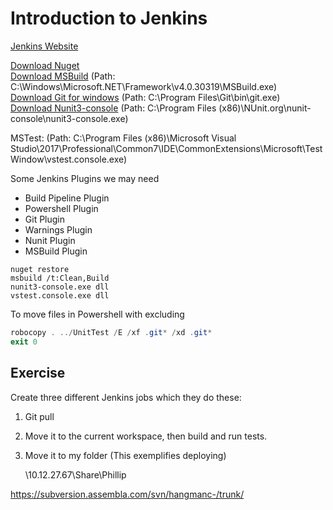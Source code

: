 # Introduction to Jenkins

[Jenkins Website](https://jenkins.io/)

[Download Nuget](https://www.nuget.org/downloads)  
[Download MSBuild](https://www.visualstudio.com/thank-you-downloading-visual-studio/?sku=BuildTools&rel=15) (Path: C:\Windows\Microsoft.NET\Framework\v4.0.30319\MSBuild.exe)    
[Download Git for windows](https://git-scm.com/download/win)  (Path: C:\Program Files\Git\bin\git.exe)  
[Download Nunit3-console](https://github.com/nunit/nunit-console/releases/tag/3.8) (Path: C:\Program Files (x86)\NUnit.org\nunit-console\nunit3-console.exe)  

MSTest: (Path: C:\Program Files (x86)\Microsoft Visual Studio\2017\Professional\Common7\IDE\CommonExtensions\Microsoft\TestWindow\vstest.console.exe)

Some Jenkins Plugins we may need  
* Build Pipeline Plugin
* Powershell Plugin
* Git Plugin
* Warnings Plugin
* Nunit Plugin
* MSBuild Plugin

```
nuget restore
msbuild /t:Clean,Build
nunit3-console.exe dll
vstest.console.exe dll
```

To move files in Powershell with excluding
```powershell
robocopy . ../UnitTest /E /xf .git* /xd .git*
exit 0
```

## Exercise
Create three different Jenkins jobs which they do these:
1. Git pull
2. Move it to the current workspace, then build and run tests.
3. Move it to my folder (This exemplifies deploying)
	
	\\10.12.27.67\Share\Phillip
	
https://subversion.assembla.com/svn/hangmanc-/trunk/	